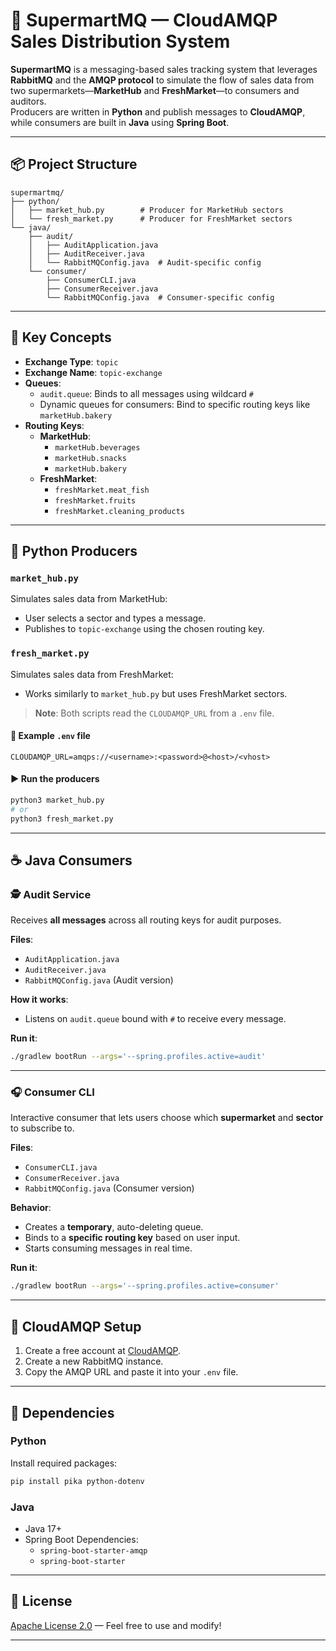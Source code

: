 # 🛒 SupermartMQ — CloudAMQP Sales Distribution System

**SupermartMQ** is a messaging-based sales tracking system that leverages **RabbitMQ** and the **AMQP protocol** to simulate the flow of sales data from two supermarkets—**MarketHub** and **FreshMarket**—to consumers and auditors.  
Producers are written in **Python** and publish messages to **CloudAMQP**, while consumers are built in **Java** using **Spring Boot**.

---

## 📦 Project Structure

```
supermartmq/
├── python/
│   ├── market_hub.py        # Producer for MarketHub sectors
│   └── fresh_market.py      # Producer for FreshMarket sectors
└── java/
    ├── audit/
    │   ├── AuditApplication.java
    │   ├── AuditReceiver.java
    │   └── RabbitMQConfig.java  # Audit-specific config
    └── consumer/
        ├── ConsumerCLI.java
        ├── ConsumerReceiver.java
        └── RabbitMQConfig.java  # Consumer-specific config
```

---

## 🧠 Key Concepts

- **Exchange Type**: `topic`
- **Exchange Name**: `topic-exchange`
- **Queues**:
  - `audit.queue`: Binds to all messages using wildcard `#`
  - Dynamic queues for consumers: Bind to specific routing keys like `marketHub.bakery`
- **Routing Keys**:
  - **MarketHub**:
    - `marketHub.beverages`
    - `marketHub.snacks`
    - `marketHub.bakery`
  - **FreshMarket**:
    - `freshMarket.meat_fish`
    - `freshMarket.fruits`
    - `freshMarket.cleaning_products`

---

## 🐍 Python Producers

### `market_hub.py`

Simulates sales data from MarketHub:

- User selects a sector and types a message.
- Publishes to `topic-exchange` using the chosen routing key.

### `fresh_market.py`

Simulates sales data from FreshMarket:

- Works similarly to `market_hub.py` but uses FreshMarket sectors.

> **Note**: Both scripts read the `CLOUDAMQP_URL` from a `.env` file.

#### 🧪 Example `.env` file

```env
CLOUDAMQP_URL=amqps://<username>:<password>@<host>/<vhost>
```

#### ▶️ Run the producers

```bash
python3 market_hub.py
# or
python3 fresh_market.py
```

---

## ☕ Java Consumers

### 🕵️ Audit Service

Receives **all messages** across all routing keys for audit purposes.

**Files**:
- `AuditApplication.java`
- `AuditReceiver.java`
- `RabbitMQConfig.java` (Audit version)

**How it works**:
- Listens on `audit.queue` bound with `#` to receive every message.

**Run it**:

```bash
./gradlew bootRun --args='--spring.profiles.active=audit'
```

---

### 🎧 Consumer CLI

Interactive consumer that lets users choose which **supermarket** and **sector** to subscribe to.

**Files**:
- `ConsumerCLI.java`
- `ConsumerReceiver.java`
- `RabbitMQConfig.java` (Consumer version)

**Behavior**:
- Creates a **temporary**, auto-deleting queue.
- Binds to a **specific routing key** based on user input.
- Starts consuming messages in real time.

**Run it**:

```bash
./gradlew bootRun --args='--spring.profiles.active=consumer'
```

---

## 🔗 CloudAMQP Setup

1. Create a free account at [CloudAMQP](https://www.cloudamqp.com).
2. Create a new RabbitMQ instance.
3. Copy the AMQP URL and paste it into your `.env` file.

---

## 🧰 Dependencies

### Python

Install required packages:

```bash
pip install pika python-dotenv
```

### Java

- Java 17+
- Spring Boot Dependencies:
  - `spring-boot-starter-amqp`
  - `spring-boot-starter`

---

## 📃 License

[Apache License 2.0](LICENSE) — Feel free to use and modify!


---

